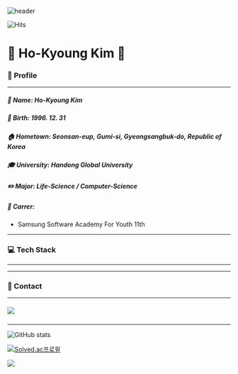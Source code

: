 ![header](https://capsule-render.vercel.app/api?type=rounded&color=100:f6d365,0:fda085&height=250&section=header&text=Jingluv&fontSize=90&fontColor=427B58)

![Hits](https://hits.seeyoufarm.com/api/count/incr/badge.svg?url=https%3A%2F%2Fgithub.com%2FHoKyoung-Kim&count_bg=%2379C83D&title_bg=%23555555&icon=&icon_color=%23E7E7E7&title=hits&edge_flat=false)

🙋 Ho-Kyoung Kim 🙋
===
  
<h3> 📣 Profile </h3>

---
##### 📃 Name: Ho-Kyoung Kim
##### 🎂 Birth: 1996. 12. 31
##### 🏠 Hometown: Seonsan-eup, Gumi-si, Gyeongsangbuk-do, Republic of Korea
##### 🎓 University: Handong Global University
##### ✏️ Major: Life-Science / Computer-Science
##### 🏢 Carrer: 
- Samsung Software Academy For Youth 11th
---
<h3> 💻 Tech Stack </h3>

---

---
<h3> 🤝 Contact </h3>

---
##### <a href="mailto:ssafy1123992@gmail.com"> <img src = "https://img.shields.io/badge/Gmail-D14836?style=for-the-badge&logo=gmail&logoColor=white"/> </a>
---



![GitHub stats](https://github-readme-stats.vercel.app/api?username=HoKyoung-Kim&show_icons=true&theme=gruvbox_light )

[![Solved.ac프로필](http://mazassumnida.wtf/api/v2/generate_badge?boj=rlaghtl2)](https://solved.ac/rlaghtl2) 

<a href="https://github.com/HoKyoung-Kim"><img align="center" src="https://github-readme-stats.vercel.app/api/top-langs/?username=Hokyoung-Kim&layout=compact&theme=nord&hide_border=true"/></a> 
